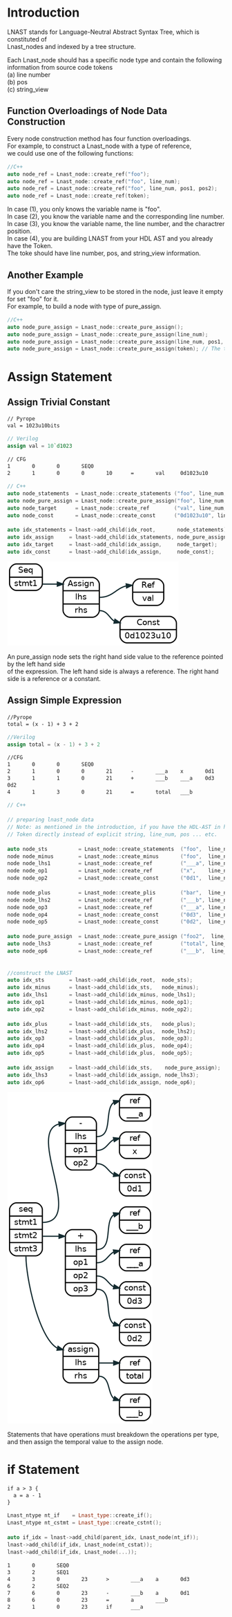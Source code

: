 # Introduction
LNAST stands for Language-Neutral Abstract Syntax Tree, which is constituted of  
Lnast_nodes and indexed by a tree structure.  

Each Lnast_node should has a specific node type and contain the following information from source code tokens  
(a) line number   
(b) pos   
(c) string_view   

## Function Overloadings of Node Data Construction
Every node construction method has four function overloadings.  
For example, to construct a Lnast_node with a type of reference,  
we could use one of the following functions:  


```cpp
//C++
auto node_ref = Lnast_node::create_ref("foo");     
auto node_ref = Lnast_node::create_ref("foo", line_num);     
auto node_ref = Lnast_node::create_ref("foo", line_num, pos1, pos2);     
auto node_ref = Lnast_node::create_ref(token);   
```  

In case (1), you only knows the variable name is "foo".  
In case (2), you know the variable name and the corresponding line number.  
In case (3), you know the variable name, the line number, and the charactrer position.  
In case (4), you are building LNAST from your HDL AST and you already have the Token.   
The toke should have line number, pos, and string_view information.  


## Another Example
If you don't care the string_view to be stored in the node, just leave it empty for set "foo" for it.  
For example, to build a node with type of pure_assign.  


```cpp
//C++
auto node_pure_assign = Lnast_node::create_pure_assign();   
auto node_pure_assign = Lnast_node::create_pure_assign(line_num);     
auto node_pure_assign = Lnast_node::create_pure_assign(line_num, pos1, pos2);   
auto node_pure_assign = Lnast_node::create_pure_assign(token); // The token is not necessary to have a string_view  
```


# Assign Statement

## Assign Trivial Constant

```coffescript
// Pyrope
val = 1023u10bits
```

```verilog
// Verilog
assign val = 10`d1023
```

```shell
// CFG
1       0       0       SEQ0
2       1       0       0       10      =       val     0d1023u10
```

```cpp
// C++
auto node_statements  = Lnast_node::create_statements ("foo", line_num, pos1, pos2); 
auto node_pure_assign = Lnast_node::create_pure_assign("foo", line_num, pos1, pos2); 
auto node_target      = Lnast_node::create_ref        ("val", line_num, pos1, pos2);
auto node_const       = Lnast_node::create_const      ("0d1023u10", line_num, pos1, pos2);

auto idx_statements = lnast->add_child(idx_root,       node_statements);
auto idx_assign     = lnast->add_child(idx_statements, node_pure_assign);
auto idx_target     = lnast->add_child(idx_assign,     node_target);
auto idx_const      = lnast->add_child(idx_assign,     node_const);
```

![assign](source/graphviz/assign_trivial_constant.png)

An pure_assign node sets the right hand side value to the reference pointed by the left hand side    
of the expression. The left hand side is always a reference. The right hand side is a reference or a constant.   

## Assign Simple Expression

```coffescript
//Pyrope
total = (x - 1) + 3 + 2
```


```verilog
//Verilog
assign total = (x - 1) + 3 + 2
```


```shell
//CFG
1       0       0       SEQ0
2       1       0       0       21      -       ___a    x       0d1
3       1       1       0       21      +       ___b    ___a    0d3    0d2
4       1       3       0       21      =       total   ___b

```

```cpp
// C++

// preparing lnast_node data
// Note: as mentioned in the introduction, if you have the HDL-AST in hand, using
// Token directly instead of explicit string, line_num, pos ... etc.

auto node_sts          = Lnast_node::create_statements  ("foo",  line_num, pos1, pos2); 
node node_minus        = Lnast_node::create_minus       ("foo",  line_num, pos1, pos2);
node node_lhs1         = Lnast_node::create_ref         ("___a", line_num, pos1, pos2);
node node_op1          = Lnast_node::create_ref         ("x",    line_num, pos1, pos2);
node node_op2          = Lnast_node::create_const       ("0d1",  line_num, pos1, pos2);

node node_plus         = Lnast_node::create_plis        ("bar",  line_num, pos1, pos2);
node node_lhs2         = Lnast_node::create_ref         ("___b", line_num, pos1, pos2);
node node_op3          = Lnast_node::create_ref         ("___a", line_num, pos1, pos2);
node node_op4          = Lnast_node::create_const       ("0d3",  line_num, pos1, pos2);
node node_op5          = Lnast_node::create_const       ("0d2",  line_num, pos1, pos2);

auto node_pure_assign  = Lnast_node::create_pure_assign ("foo2",  line_num, pos1, pos2); 
auto node_lhs3         = Lnast_node::create_ref         ("total", line_num, pos1, pos2);
auto node_op6          = Lnast_node::create_ref         ("___b",  line_num, pos1, pos2);


//construct the LNAST
auto idx_sts        = lnast->add_child(idx_root,  node_sts);
auto idx_minus      = lnast->add_child(idx_sts,   node_minus);
auto idx_lhs1       = lnast->add_child(idx_minus, node_lhs1);
auto idx_op1        = lnast->add_child(idx_minus, node_op1);        
auto idx_op2        = lnast->add_child(idx_minus, node_op2);        

auto idx_plus       = lnast->add_child(idx_sts,   node_plus);
auto idx_lhs2       = lnast->add_child(idx_plus,  node_lhs2);
auto idx_op3        = lnast->add_child(idx_plus,  node_op3);        
auto idx_op4        = lnast->add_child(idx_plus,  node_op4);        
auto idx_op5        = lnast->add_child(idx_plus,  node_op5);        

auto idx_assign     = lnast->add_child(idx_sts,    node_pure_assign);
auto idx_lhs3       = lnast->add_child(idx_assign, node_lhs3);
auto idx_op6        = lnast->add_child(idx_assign, node_op6);        
```


![assign](source/graphviz/assign_simple_expression.png)

Statements that have operations must breakdown the operations per type, and then assign the temporal value to the assign node.

# if Statement

```coffescript
if a > 3 {
  a = a - 1
}
```

```cpp
Lnast_ntype nt_if    = Lnast_type::create_if();
Lnast_ntype nt_cstmt = Lnast_type::create_cstnt();

auto if_idx = lnast->add_child(parent_idx, Lnast_node(nt_if));
lnast->add_child(if_idx, Lnast_node(nt_cstat));
lnast->add_child(if_idx, Lnast_node(...));
```

```shell
1       0       SEQ0
3       2       SEQ1
4       3       0       23      >       ___a    a       0d3
6       2       SEQ2
7       6       0       23      -       ___b    a       0d1
8       6       0       23      =       a       ___b
2       1       0       23      if      ___a
```

